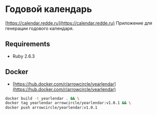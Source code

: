 # Годовой календарь

[https://calendar.redde.ru](https://calendar.redde.ru)
Приложение для генерации годового календаря.

## Requirements

* Ruby 2.6.3

## Docker

* [https://hub.docker.com/r/arrowcircle/yearlendar](https://hub.docker.com/r/arrowcircle/yearlendar)

```bash
docker build -t yearlendar . && \
docker tag yearlendar arrowcircle/yearlendar:v1.0.1 && \
docker push arrowcircle/yearlendar:v1.0.1
```

